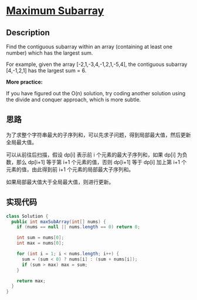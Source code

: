 # [Maximum Subarray][title]

## Description

Find the contiguous subarray within an array (containing at least one number) which has the largest sum.

For example, given the array [-2,1,-3,4,-1,2,1,-5,4],
the contiguous subarray [4,-1,2,1] has the largest sum = 6.

**More practice:**

If you have figured out the O(n) solution, try coding another solution using the divide and conquer approach, which is more subtle.

## 思路

为了求整个字符串最大的子序列和，可以先求子问题，得到局部最大值，然后更新全局最大值。

可以从前往后扫描，假设 dp[i] 表示前 i 个元素的最大子序列和，如果 dp[i] 为负数，那么 dp[i+1] 等于第 i+1 个元素的值，否则 dp[i+1] 等于 dp[i] 加上第 i+1 个元素的值，由此得到前 i+1 个元素的局部最大子序列和。

如果局部最大值大于全局最大值，则进行更新。

## 实现代码

```java
class Solution {
  public int maxSubArray(int[] nums) {
    if (nums == null || nums.length == 0) return 0;

    int sum = nums[0];
    int max = nums[0];

    for (int i = 1; i < nums.length; i++) {
      sum = (sum < 0) ? nums[i] : (sum + nums[i]);
      if (sum > max) max = sum;
    }

    return max;
  }
}
```

[title]: https://leetcode.com/problems/maximum-subarray

